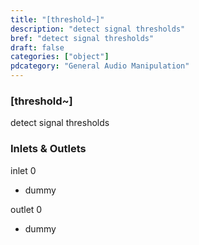 ```yaml
---
title: "[threshold~]"
description: "detect signal thresholds"
bref: "detect signal thresholds"
draft: false
categories: ["object"]
pdcategory: "General Audio Manipulation"
---
```


### [threshold~]

detect signal thresholds

### Inlets & Outlets

inlet 0

 - dummy

outlet 0

 - dummy
 
